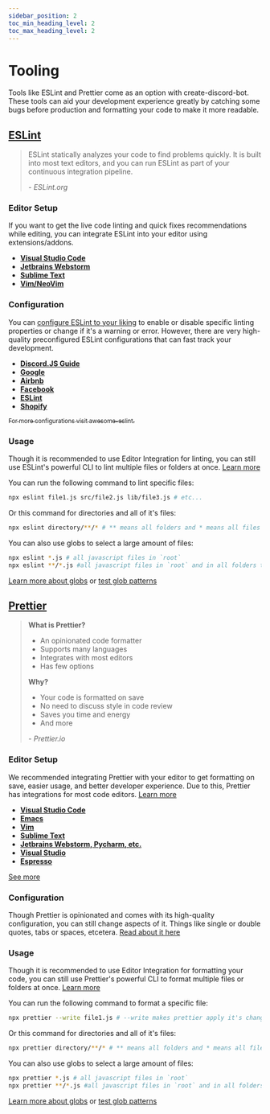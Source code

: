 ```yaml
---
sidebar_position: 2
toc_min_heading_level: 2
toc_max_heading_level: 2
---
```


# Tooling

Tools like ESLint and Prettier come as an option with create-discord-bot. These tools can aid your development experience greatly by catching some bugs before production and formatting your code to make it more readable.

## [ESLint](https://eslint.org/)

> ESLint statically analyzes your code to find problems quickly.
> It is built into most text editors, and you can run
> ESLint as part of your continuous integration pipeline.
>
> _- ESLint.org_

### Editor Setup

If you want to get the live code linting and quick fixes recommendations while editing, you can integrate ESLint into your editor using extensions/addons.

- **[Visual Studio Code](https://marketplace.visualstudio.com/items?itemName=dbaeumer.vscode-eslint)**
- **[Jetbrains Webstorm](https://www.jetbrains.com/help/webstorm/eslint.html)**
- **[Sublime Text](https://packagecontrol.io/packages/ESLint)**
- **[Vim/NeoVim](https://github.com/dense-analysis/ale)**

### Configuration

You can [configure ESLint to your liking](https://eslint.org/docs/latest/user-guide/configuring/) to enable or disable specific linting properties or change if it's a warning or error. However, there are very high-quality preconfigured ESLint configurations that can fast track
your development.

- **[Discord.JS Guide](https://discordjs.guide/preparations/setting-up-a-linter.html#setting-up-eslint-rules)**
- **[Google](https://github.com/google/eslint-config-google)**
- **[Airbnb](https://github.com/airbnb/javascript/tree/master/packages/eslint-config-airbnb)**
- **[Facebook](https://www.npmjs.com/package/eslint-config-fbjs)**
- **[ESLint](https://github.com/eslint/eslint/tree/master/packages/eslint-config-eslint)**
- **[Shopify](https://github.com/Shopify/web-foundation/blob/main/packages/eslint-plugin/README.md)**

<a href="https://github.com/dustinspecker/awesome-eslint#configs"><sub>For more configurations visit awesome-eslint.</sub></a>

### Usage

Though it is recommended to use Editor Integration for linting, you can still use ESLint's powerful CLI to lint multiple files or folders at once. [Learn more](https://eslint.org/docs/latest/user-guide/command-line-interface)

You can run the following command to lint specific files:

```bash
npx eslint file1.js src/file2.js lib/file3.js # etc...
```

Or this command for directories and all of it's files:

```bash
npx eslint directory/**/* # ** means all folders and * means all files
```

You can also use globs to select a large amount of files:

```bash
npx eslint *.js # all javascript files in `root`
npx eslint **/*.js #all javascript files in `root` and in all folders that are in `root`.
```

[Learn more about globs](<https://en.wikipedia.org/wiki/Glob_(programming)>) or [test glob patterns](https://toools.cloud/miscellaneous/glob-tester)

## [Prettier](https://prettier.io/)

> **What is Prettier?**
>
> - An opinionated code formatter
> - Supports many languages
> - Integrates with most editors
> - Has few options
>
> **Why?**
>
> - Your code is formatted on save
> - No need to discuss style in code review
> - Saves you time and energy
> - And more
>
> _- Prettier.io_

### Editor Setup

We recommended integrating Prettier with your editor to get formatting on save, easier usage, and better developer experience. Due to this, Prettier has integrations for most code editors. [Learn more](https://prettier.io/docs/en/editors.html)

- **[Visual Studio Code](https://github.com/prettier/prettier-vscode)**
- **[Emacs](https://github.com/prettier/prettier-emacs)**
- **[Vim](https://github.com/prettier/vim-prettier)**
- **[Sublime Text](https://github.com/prettier/vim-prettier)**
- **[Jetbrains Webstorm, Pycharm, etc.](https://prettier.io/docs/en/webstorm.html)**
- **[Visual Studio](https://github.com/madskristensen/JavaScriptPrettier)**
- **[Espresso](https://github.com/eablokker/espresso-prettier)**

[See more](https://prettier.io/docs/en/editors.html)

### Configuration

Though Prettier is opinionated and comes with its high-quality configuration, you can still change aspects of it. Things like single or double quotes, tabs or spaces, etcetera. [Read about it here](https://prettier.io/docs/en/options.html)

### Usage

Though it is recommended to use Editor Integration for formatting your code, you can still use Prettier's powerful CLI to format multiple files or
folders at once. [Learn more](https://prettier.io/docs/en/cli.html)

You can run the following command to format a specific file:

```bash
npx prettier --write file1.js # --write makes prettier apply it's changes.
```

Or this command for directories and all of it's files:

```bash
npx prettier directory/**/* # ** means all folders and * means all files
```

You can also use globs to select a large amount of files:

```bash
npx prettier *.js # all javascript files in `root`
npx prettier **/*.js #all javascript files in `root` and in all folders that are in `root`.
```

[Learn more about globs](<https://en.wikipedia.org/wiki/Glob_(programming)>) or [test glob patterns](https://toools.cloud/miscellaneous/glob-tester)

